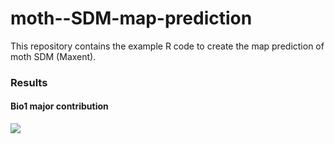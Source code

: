 # moth--SDM-map-prediction
This repository contains the example R code to create the map prediction of moth SDM (Maxent).

### Results

#### Bio1 major contribution

![](https://i.imgur.com/5xyGkgp.jpg)
